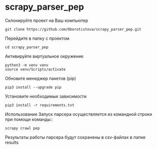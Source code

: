 # scrapy_parser_pep
Склонируйте проект на Ваш компьютер
```
git clone https://github.com/Oborotistova/scrapy_parser_pep.git
```
Перейдите в папку с проектом
```
cd scrapy_parser_pep
```
Активируйте виртуальное окружение
```
python3 -m venv venv
source venv/Scripts/activate
```
Обновите менеджер пакетов (pip)
```
pip3 install --upgrade pip
```
Установите необходимые зависимости
```
pip3 install -r requirements.txt
```

Использование
Запуск парсера осуществляется из командной строки при помощи команды::
```
scrapy crawl pep
```
Результаты работы парсера будут сохранены в csv-файлах в папке results